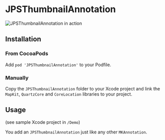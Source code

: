 # JPSThumbnailAnnotation

![JPSThumbnailAnnotation in action](http://jpsim.com)

## Installation

### From CocoaPods

Add `pod 'JPSThumbnailAnnotation'` to your Podfile.

### Manually

Copy the `JPSThumbnailAnnotation` folder to your Xcode project and link the `MapKit`, `QuartzCore` and `CoreLocation` libraries to your project.

## Usage

(see sample Xcode project in `/Demo`)

You add an `JPSThumbnailAnnotation` just like any other `MKAnnotation`.

``` objc

```